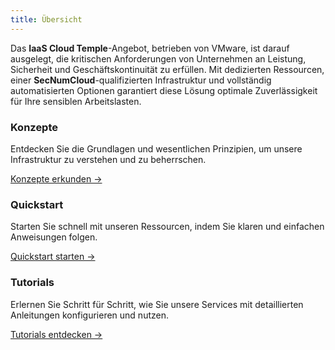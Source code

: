 ```yaml
---
title: Übersicht
---
```


Das **IaaS Cloud Temple**-Angebot, betrieben von VMware, ist darauf ausgelegt, die kritischen Anforderungen von Unternehmen an Leistung, Sicherheit und Geschäftskontinuität zu erfüllen. Mit dedizierten Ressourcen, einer **SecNumCloud**-qualifizierten Infrastruktur und vollständig automatisierten Optionen garantiert diese Lösung optimale Zuverlässigkeit für Ihre sensiblen Arbeitslasten.


<div class="card-grid">
  <div class="card">
    <h3>Konzepte</h3>
    <p>Entdecken Sie die Grundlagen und wesentlichen Prinzipien, um unsere Infrastruktur zu verstehen und zu beherrschen.</p>
    <a href="concepts" class="card-link">Konzepte erkunden &rarr;</a>
  </div>
  <div class="card">
    <h3>Quickstart</h3>
    <p>Starten Sie schnell mit unseren Ressourcen, indem Sie klaren und einfachen Anweisungen folgen.</p>
    <a href="quickstart" class="card-link">Quickstart starten &rarr;</a>
  </div>
    <div class="card">
    <h3>Tutorials</h3>
    <p>Erlernen Sie Schritt für Schritt, wie Sie unsere Services mit detaillierten Anleitungen konfigurieren und nutzen.</p>
    <a href="tutorials" class="card-link">Tutorials entdecken &rarr;</a>
  </div>
</div>